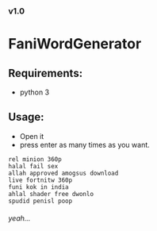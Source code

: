 ### v1.0
# FaniWordGenerator
## Requirements:
- python 3
## Usage:
- Open it
- press enter as many times as you want.
```
rel minion 360p
halal fail sex
allah approved amogsus download
live fortnitw 360p
funi kok in india
ahlal shader free dwonlo
spudid penisl poop
```

###### yeah...
